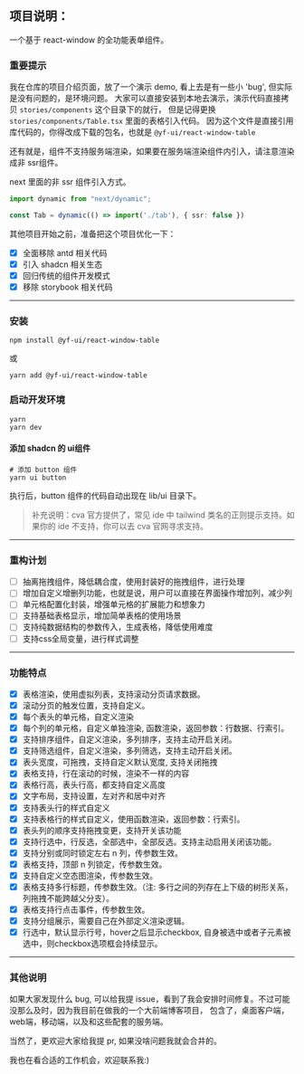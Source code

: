 ## 项目说明：
一个基于 react-window 的全功能表单组件。

### 重要提示

我在仓库的项目介绍页面，放了一个演示 demo, 看上去是有一些小 'bug', 但实际是没有问题的，是环境问题。
大家可以直接安装到本地去演示，演示代码直接拷贝 `stories/components` 这个目录下的就行，
但是记得更换 `stories/components/Table.tsx` 里面的表格引入代码。
因为这个文件是直接引用库代码的，你得改成下载的包名，也就是 `@yf-ui/react-window-table`

还有就是，组件不支持服务端渲染，如果要在服务端渲染组件内引入，请注意渲染成非 ssr组件。

next 里面的非 ssr 组件引入方式。
```typescript
import dynamic from "next/dynamic";

const Tab = dynamic(() => import('./tab'), { ssr: false })
```

其他项目开始之前，准备把这个项目优化一下：

- [x] 全面移除 antd 相关代码
- [x] 引入 shadcn 相关生态
- [x] 回归传统的组件开发模式
- [x] 移除 storybook 相关代码

---

### 安装

```shell
npm install @yf-ui/react-window-table
```

或

```shell
yarn add @yf-ui/react-window-table
```

### 启动开发环境

```shell
yarn 
yarn dev
```

#### 添加 shadcn 的 ui组件

```shell
# 添加 button 组件
yarn ui button
```

执行后，button 组件的代码自动出现在 lib/ui 目录下。

> 补充说明：cva 官方提供了，常见 ide 中 tailwind 类名的正则提示支持。如果你的 ide 不支持，你可以去 cva 官网寻求支持。


---


### 重构计划

- [ ] 抽离拖拽组件，降低耦合度，使用封装好的拖拽组件，进行处理
- [ ] 增加自定义增删列功能，也就是说，用户可以直接在界面操作增加列，减少列
- [ ] 单元格配置化封装，增强单元格的扩展能力和想象力
- [ ] 支持基础表格显示，增加简单表格的使用场景
- [ ] 支持纯数据结构的参数传入，生成表格，降低使用难度
- [ ] 支持css全局变量，进行样式调整

---

### 功能特点

- [x] 表格渲染，使用虚拟列表，支持滚动分页请求数据。
- [x] 滚动分页的触发位置，支持自定义。
- [x] 每个表头的单元格，自定义渲染
- [x] 每个列的单元格，自定义单独渲染, 函数渲染，返回参数：行数据、行索引。
- [x] 支持排序组件，自定义渲染，多列排序，支持主动开启关闭。
- [x] 支持筛选组件，自定义渲染，多列筛选，支持主动开启关闭。
- [x] 表头宽度，可拖拽，支持自定义默认宽度, 支持关闭拖拽
- [x] 表格支持，行在滚动的时候，渲染不一样的内容
- [x] 表格行高，表头行高，都支持自定义高度
- [x] 文字布局，支持设置，左对齐和居中对齐
- [x] 支持表头行的样式自定义
- [x] 支持表格行的样式自定义，使用函数渲染，返回参数：行索引。
- [x] 表头列的顺序支持拖拽变更，支持开关该功能
- [x] 支持行选中，行反选，全部选中，全部反选。支持主动启用关闭该功能。
- [x] 支持分别或同时锁定左右 n 列，传参数生效。
- [x] 表格支持，顶部 n 列锁定，传参数生效。 
- [x] 支持自定义空态图渲染，传参数生效。
- [x] 表格支持多行标题，传参数生效。（注: 多行之间的列存在上下级的树形关系，列拖拽不能跨越父分支）。
- [x] 表格支持行点击事件，传参数生效。
- [x] 支持分组展示，需要自己在外部定义渲染逻辑。
- [x] 行选中，默认显示行号，hover之后显示checkbox, 自身被选中或者子元素被选中，则checkbox选项框会持续显示。

---

### 其他说明

如果大家发现什么 bug, 可以给我提 issue，看到了我会安排时间修复。不过可能没那么及时，因为我目前在做我的一个大前端博客项目，
包含了，桌面客户端，web端，移动端，以及和这些配套的服务端。

当然了，更欢迎大家给我提 pr, 如果没啥问题我就会合并的。

我也在看合适的工作机会，欢迎联系我:)
